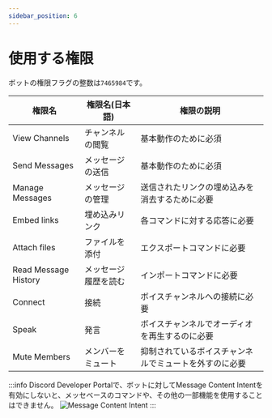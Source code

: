 ```yaml
---
sidebar_position: 6
---
```


# 使用する権限
ボットの権限フラグの整数は`7465984`です。

|権限名|権限名(日本語)|権限の説明|
|----|----|----|
|View Channels|チャンネルの閲覧|基本動作のために必須|
|Send Messages|メッセージの送信|基本動作のために必須|
|Manage Messages|メッセージの管理|送信されたリンクの埋め込みを消去するために必要|
|Embed links|埋め込みリンク|各コマンドに対する応答に必要|
|Attach files|ファイルを添付|エクスポートコマンドに必要|
|Read Message History|メッセージ履歴を読む|インポートコマンドに必要|
|Connect|接続|ボイスチャンネルへの接続に必要|
|Speak|発言|ボイスチャンネルでオーディオを再生するのに必要|
|Mute Members|メンバーをミュート|抑制されているボイスチャンネルでミュートを外すのに必要|

:::info
Discord Developer Portalで、ボットに対してMessage Content Intentを有効にしないと、メッセベースのコマンドや、その他の一部機能を使用することはできません。
![Message Content Intent](https://cdn.discordapp.com/attachments/1024683345625497601/1025018178146926733/unknown.png)
:::
